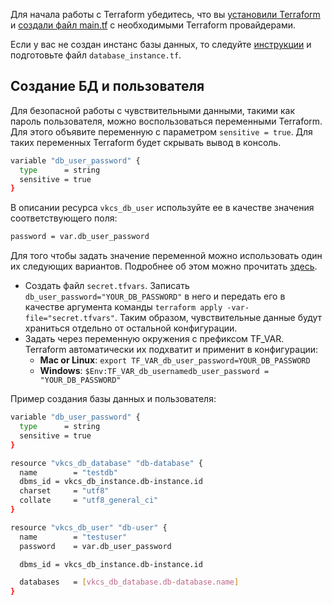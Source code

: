 Для начала работы с Terraform убедитесь, что вы [установили Terraform](/ru/additionals/terraform/quick-start/preparation) и [создали файл main.tf](/ru/dbs/dbaas/api/terraform-for-dbaas) с необходимыми Terraform провайдерами.

Если у вас не создан инстанс базы данных, то следуйте [инструкции](/ru/dbs/dbaas/api/working-with-terraform) и подготовьте файл `database_instance.tf`.

## Создание БД и пользователя

Для безопасной работы с чувствительными данными, такими как пароль пользователя, можно воспользоваться переменными Terraform. Для этого объявите переменную c параметром `sensitive = true`. Для таких переменных Terraform будет скрывать вывод в консоль.

``` bash
variable "db_user_password" {
  type      = string
  sensitive = true
}
```

В описании ресурса `vkcs_db_user` используйте ее в качестве значения соответствующего поля:

``` bash
password = var.db_user_password
```

Для того чтобы задать значение переменной можно использовать один их следующих вариантов. Подробнее об этом можно прочитать [здесь](https://learn.hashicorp.com/tutorials/terraform/sensitive-variables).

- Создать файл `secret.tfvars`. Записать `db_user_password="YOUR_DB_PASSWORD"` в него и передать его в качестве аргумента команды `terraform apply -var-file="secret.tfvars"`. Таким образом, чувствительные данные будут храниться отдельно от остальной конфигурации.
- Задать через переменную окружения с префиксом TF_VAR. Terraform автоматически их подхватит и применит в конфигурации:
  - **Mac or Linux**: `export TF_VAR_db_user_password=YOUR_DB_PASSWORD`
  - **Windows**: `$Env:TF_VAR_db_usernamedb_user_password = "YOUR_DB_PASSWORD"`

Пример создания базы данных и пользователя:

``` bash
variable "db_user_password" {
  type      = string
  sensitive = true
}

resource "vkcs_db_database" "db-database" {
  name        = "testdb"
  dbms_id = vkcs_db_instance.db-instance.id
  charset     = "utf8"
  collate     = "utf8_general_ci"
}

resource "vkcs_db_user" "db-user" {
  name        = "testuser"
  password    = var.db_user_password

  dbms_id = vkcs_db_instance.db-instance.id

  databases   = [vkcs_db_database.db-database.name]
}
```
